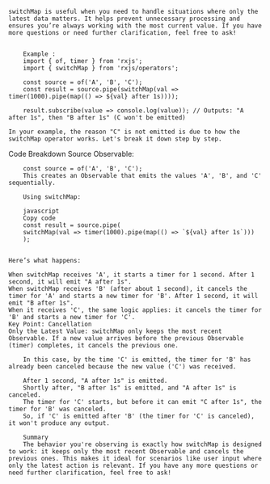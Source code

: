     switchMap is useful when you need to handle situations where only the latest data matters. It helps prevent unnecessary processing and ensures you’re always working with the most current value. If you have more questions or need further clarification, feel free to ask!


        Example :
        import { of, timer } from 'rxjs';
        import { switchMap } from 'rxjs/operators';

        const source = of('A', 'B', 'C');
        const result = source.pipe(switchMap(val => timer(1000).pipe(map(() => ${val} after 1s))));

        result.subscribe(value => console.log(value)); // Outputs: "A after 1s", then "B after 1s" (C won't be emitted)

    In your example, the reason "C" is not emitted is due to how the switchMap operator works. Let's break it down step by step.

Code Breakdown
Source Observable:

        const source = of('A', 'B', 'C');
        This creates an Observable that emits the values 'A', 'B', and 'C' sequentially.

        Using switchMap:

        javascript
        Copy code
        const result = source.pipe(
        switchMap(val => timer(1000).pipe(map(() => `${val} after 1s`)))
        );


    Here’s what happens:

    When switchMap receives 'A', it starts a timer for 1 second. After 1 second, it will emit "A after 1s".
    When switchMap receives 'B' (after about 1 second), it cancels the timer for 'A' and starts a new timer for 'B'. After 1 second, it will emit "B after 1s".
    When it receives 'C', the same logic applies: it cancels the timer for 'B' and starts a new timer for 'C'.
    Key Point: Cancellation
    Only the Latest Value: switchMap only keeps the most recent Observable. If a new value arrives before the previous Observable (timer) completes, it cancels the previous one.
        
        In this case, by the time 'C' is emitted, the timer for 'B' has already been canceled because the new value ('C') was received.

        After 1 second, "A after 1s" is emitted.
        Shortly after, "B after 1s" is emitted, and "A after 1s" is canceled.
        The timer for 'C' starts, but before it can emit "C after 1s", the timer for 'B' was canceled.
        So, if 'C' is emitted after 'B' (the timer for 'C' is canceled), it won't produce any output.

        Summary
        The behavior you're observing is exactly how switchMap is designed to work: it keeps only the most recent Observable and cancels the previous ones. This makes it ideal for scenarios like user input where only the latest action is relevant. If you have any more questions or need further clarification, feel free to ask!